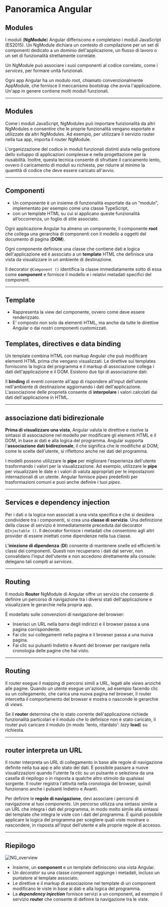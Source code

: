 # Panoramica Angular

## Modules

I moduli (**NgModule**) Angular differiscono e completano i moduli JavaScript (ES2015). Un NgModule dichiara un contesto di compilazione per un set di componenti dedicato a un dominio dell'applicazione, un flusso di lavoro o un set di funzionalità strettamente correlate.

Un NgModule può associare i suoi componenti al codice correlato, come i _services_, per formare unità funzionali.

Ogni app Angular ha un modulo root, chiamato convenzionalmente AppModule, che fornisce il meccanismo bootstrap che avvia l'applicazione. Un'app in genere contiene molti moduli funzionali.

---

## Modules
Come i moduli JavaScript, NgModules può importare funzionalità da altri NgModules e consentire che le proprie funzionalità vengano esportate e utilizzate da altri NgModules. Ad esempio, per utilizzare il servizio router nella tua app, importa il router NgModule.

L'organizzazione del codice in moduli funzionali distinti aiuta nella gestione dello sviluppo di applicazioni complesse e nella progettazione per la riusabilità. Inoltre, questa tecnica consente di sfruttare il caricamento lento, ovvero il caricamento di moduli su richiesta, per ridurre al minimo la quantità di codice che deve essere caricato all'avvio.

---

## Componenti

* Un componente è un insieme di funzionalità esportate da un “modulo”, implementato per esempio come una classe TypeScript, 
* con un template HTML su cui si applicano queste funzionalità all’occorrenza, un foglio di stile associato.

Ogni applicazione Angular ha almeno un componente, il componente **root** che collega una gerarchia di componenti con il modello a oggetti del documento di pagina (**DOM**). 

Ogni componente definisce una classe che contiene dati e logica dell'applicazione ed è associato a un **template** HTML che definisce una vista da visualizzare in un ambiente di destinazione.

Il decorator `@Component ()` identifica la classe immediatamente sotto di essa come **component** e fornisce il modello e i relativi metadati specifici del component.

---

## Template

* Rappresenta la view del componente, ovvero come deve essere renderizzato. 
* E’ composto non solo da elementi HTML, ma anche da tutte le direttive Angular o dai nostri componenti customizzati.

## Templates, directives e data binding

Un template combina HTML con markup Angular che può modificare elementi HTML prima che vengano visualizzati. Le direttive sui templates forniscono la logica del programma e il markup di associazione collega i dati dell'applicazione e il DOM. Esistono due tipi di associazione dati:

Il **binding** di eventi consente all'app di rispondere all'input dell'utente nell'ambiente di destinazione aggiornando i dati dell'applicazione.
L'associazione delle proprietà consente di **interpolare** i valori calcolati dai dati dell'applicazione in HTML.

---
## associazione dati bidirezionale

**Prima di visualizzare una vista**, Angular valuta le direttive e risolve la sintassi di associazione nel modello per modificare gli elementi HTML e il DOM, in base ai dati e alla logica del programma. Angular supporta l'**associazione dati bidirezionale**, il che significa che le modifiche al DOM, come le scelte dell'utente, si riflettono anche nei dati del programma.

I modelli possono utilizzare le **pipe** per migliorare l'esperienza dell'utente trasformando i valori per la visualizzazione. Ad esempio, utilizzare le **pipe** per visualizzare le date e i valori di valuta appropriati per le impostazioni internazionali di un utente. Angular fornisce _pipes_ predefiniti per trasformazioni comuni e puoi anche definire i tuoi _pipes_.


---


## Services e dependency injection

Per i dati o la logica non associati a una vista specifica e che si desidera condividere tra i componenti, si crea una **classe di servizio**. Una definizione della classe di servizio è immediatamente preceduta dal decorator `@Injectable ()`. Il decorator fornisce i metadati che consentono agli altri provider di essere iniettati come dipendenze nella tua classe.

L'**iniezione di dipendenza** (**DI**) consente di mantenere snelle ed efficienti le classi dei componenti. Questi non recuperano i dati dal server, non convalidano l'input dell'utente e non accedono direttamente alla console: delegano tali compiti ai _services_.

---


## Routing

Il modulo **Router** NgModule di Angular offre un servizio che consente di definire un percorso di navigazione tra i diversi stati dell'applicazione e visualizzare le gerarchie nella propria app. 

È modellato sulle convenzioni di navigazione del browser:

* Inserisci un URL nella barra degli indirizzi e il browser passa a una pagina corrispondente.
* Fai clic sui collegamenti nella pagina e il browser passa a una nuova pagina.
* Fai clic sui pulsanti Indietro e Avanti del browser per navigare nella cronologia delle pagine che hai visto.

---

## Routing

Il router esegue il mapping di percorsi simili a URL, legati alle _views_ anziché alle pagine. Quando un utente esegue un'azione, ad esempio facendo clic su un collegamento, che carica una nuova pagina nel browser, il router intercetta il comportamento del browser e mostra o nasconde le gerarchie di _views_.

Se il **router** determina che lo stato corrente dell'applicazione richiede funzionalità particolari e il modulo che lo definisce non è stato caricato, il router può caricare il modulo (in modo 'lento, ritardato': _lazy_ **load**) su richiesta.

---

## router interpreta un URL

Il router interpreta un URL di collegamento in base alle regole di navigazione definite nella tua app e allo stato dei dati. È possibile passare a nuove visualizzazioni quando l'utente fa clic su un pulsante o seleziona da una casella di riepilogo o in risposta a qualche altro stimolo da qualsiasi sorgente. Il router registra l'attività nella cronologia del browser, quindi funzionano anche i pulsanti Indietro e Avanti.

Per definire le **regole di navigazione**, devi associare i percorsi di navigazione ai tuoi _components_. Un percorso utilizza una sintassi simile a un URL che integra i dati del programma, in modo molto simile alla sintassi del template che integra le viste con i dati del programma. È quindi possibile applicare la logica del programma per scegliere quali viste mostrare o nascondere, in risposta all'input dell'utente e alle proprie regole di accesso.

---

## Riepilogo

![NG_overview](./NG_overview2.png)

* Insieme, un **component** e un template definiscono una vista Angular.
* Un _decorator_ su una classe _component_ aggiunge i metadati, incluso un puntatore al template associato.
* Le direttive e il markup di associazione nel template di un component modificano le viste in base ai dati e alla logica del programma.
* La **_dependency injection_** fornisce servizi a un component, ad esempio il servizio **router** che consente di definire la navigazione tra le viste.
